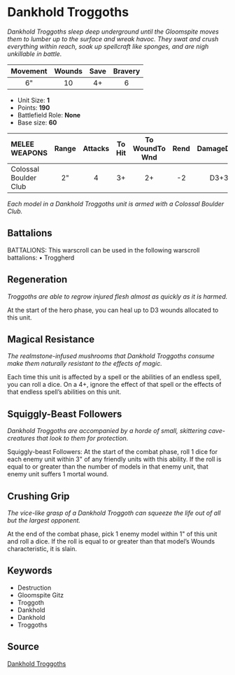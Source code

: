 # Dankhold Troggoths

_Dankhold Troggoths sleep deep underground until the Gloomspite moves them to lumber up to the surface and wreak havoc. They swat and crush everything within reach, soak up spellcraft like sponges, and are nigh unkillable in battle._


| Movement | Wounds | Save | Bravery |
|:--------:|:------:|:----:|:-------:|
| 6" | 10 | 4+ | 6 |

* Unit Size: **1**
* Points: **190**
* Battlefield Role: **None**
* Base size: **60**

| MELEE WEAPONS | Range | Attacks | To Hit | To WoundTo Wnd | Rend | DamageDmg |
|:---|:--:|:--:|:--:|:--:|:--:|:--:|
| Colossal Boulder Club | 2" | 4 | 3+ | 2+ | -2 | D3+3 |


_Each model in a Dankhold Troggoths unit is armed with a Colossal Boulder Club._

## Battalions

BATTALIONS: This warscroll can be used in the following warscroll battalions: • Troggherd

## Regeneration

_Troggoths are able to regrow injured flesh almost as quickly as it is harmed._

At the start of the hero phase, you can heal up to D3 wounds allocated to this unit.

## Magical Resistance

_The realmstone-infused mushrooms that Dankhold Troggoths consume make them naturally resistant to the effects of magic._

Each time this unit is affected by a spell or the abilities of an endless spell, you can roll a dice. On a 4+, ignore the effect of that spell or the effects of that endless spell’s abilities on this unit.

## Squiggly-Beast Followers

_Dankhold Troggoths are accompanied by a horde of small, skittering cave-creatures that look to them for protection._

Squiggly-beast Followers: At the start of the combat phase, roll 1 dice for each enemy unit within 3" of any friendly units with this ability. If the roll is equal to or greater than the number of models in that enemy unit, that enemy unit suffers 1 mortal wound.

## Crushing Grip

_The vice-like grasp of a Dankhold Troggoth can squeeze the life out of all but the largest opponent._

At the end of the combat phase, pick 1 enemy model within 1" of this unit and roll a dice. If the roll is equal to or greater than that model’s Wounds characteristic, it is slain.

## Keywords

* Destruction
* Gloomspite Gitz
* Troggoth
* Dankhold
* Dankhold
* Troggoths


## Source

[Dankhold Troggoths](https://wahapedia.ru/aos3/factions/gloomspite-gitz/Dankhold-Troggoths)
